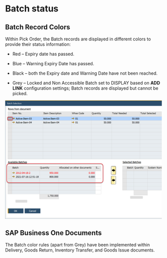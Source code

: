 # Batch status

## Batch Record Colors

Within Pick Order, the Batch records are displayed in different colors to provide their status information:

- Red – Expiry date has passed.

- Blue – Warning Expiry Date has passed.

- Black – both the Expiry date and Warning Date have not been reached.

- Grey – Locked and Non Accessible Batch set to DISPLAY based on **ADD LINK** configuration settings; Batch records are displayed but cannot be picked.

![Available Batches](./media/available-batches.png)

## SAP Business One Documents

The Batch color rules (apart from Grey) have been implemented within Delivery, Goods Return, Inventory Transfer, and Goods Issue documents.
